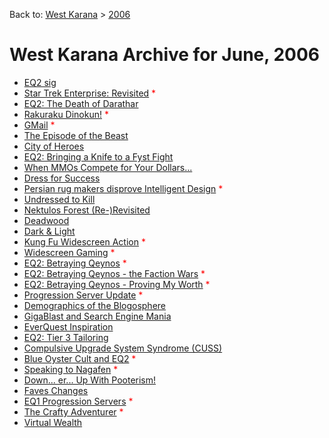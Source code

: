 Back to: [West Karana](/posts/westkarana.md) > [2006](/posts/2006/westkarana.md)
# West Karana Archive for June, 2006

* [EQ2 sig](174.md) <span style="color:red;"></span>
* [Star Trek Enterprise: Revisited](175.md) <span style="color:red;">*</span>
* [EQ2: The Death of Darathar](177.md) <span style="color:red;"></span>
* [Rakuraku Dinokun!](145.md) <span style="color:red;">*</span>
* [GMail](176.md) <span style="color:red;">*</span>
* [The Episode of the Beast](146.md) <span style="color:red;"></span>
* [City of Heroes](147.md) <span style="color:red;"></span>
* [EQ2: Bringing a Knife to a Fyst Fight](148.md) <span style="color:red;"></span>
* [When MMOs Compete for Your Dollars...](149.md) <span style="color:red;"></span>
* [Dress for Success](150.md) <span style="color:red;"></span>
* [Persian rug makers disprove Intelligent Design](151.md) <span style="color:red;">*</span>
* [Undressed to Kill](152.md) <span style="color:red;"></span>
* [Nektulos Forest (Re-)Revisited](153.md) <span style="color:red;"></span>
* [Deadwood](154.md) <span style="color:red;"></span>
* [Dark &amp; Light](155.md) <span style="color:red;"></span>
* [Kung Fu Widescreen Action](156.md) <span style="color:red;">*</span>
* [Widescreen Gaming](157.md) <span style="color:red;">*</span>
* [EQ2: Betraying Qeynos](158.md) <span style="color:red;">*</span>
* [EQ2: Betraying Qeynos - the Faction Wars](159.md) <span style="color:red;">*</span>
* [EQ2: Betraying Qeynos - Proving My Worth](160.md) <span style="color:red;">*</span>
* [Progression Server Update](161.md) <span style="color:red;">*</span>
* [Demographics of the Blogosphere](162.md) <span style="color:red;"></span>
* [GigaBlast and Search Engine Mania](163.md) <span style="color:red;"></span>
* [EverQuest Inspiration](164.md) <span style="color:red;"></span>
* [EQ2: Tier 3 Tailoring](165.md) <span style="color:red;"></span>
* [Compulsive Upgrade System Syndrome (CUSS)](166.md) <span style="color:red;"></span>
* [Blue Oyster Cult and EQ2](167.md) <span style="color:red;">*</span>
* [Speaking to Nagafen](168.md) <span style="color:red;">*</span>
* [Down... er... Up With Pooterism!](169.md) <span style="color:red;"></span>
* [Faves Changes](170.md) <span style="color:red;"></span>
* [EQ1 Progression Servers](171.md) <span style="color:red;">*</span>
* [The Crafty Adventurer](172.md) <span style="color:red;">*</span>
* [Virtual Wealth](173.md) <span style="color:red;"></span>
